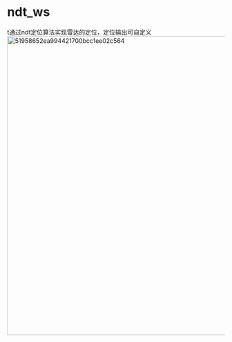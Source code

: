 # ndt_ws
t通过ndt定位算法实现雷达的定位，定位输出可自定义
<img width="691" alt="51958652ea994421700bcc1ee02c564" src="https://github.com/user-attachments/assets/4e672413-2ae4-4ed7-a1cc-f261bf436ccc" />
